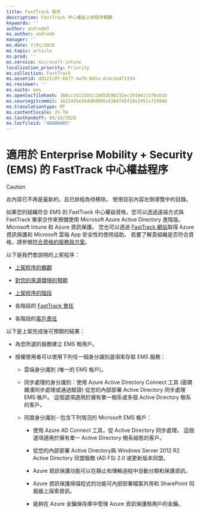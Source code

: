 ```yaml
---
title: FastTrack 程序
description: FastTrack 中心權益上架程序概觀
keywords: ''
author: andredm7
ms.author: andredm
manager: ''
ms.date: 7/01/2020
ms.topic: article
ms.prod: ''
ms.service: microsoft-intune
localization_priority: Priority
ms.collection: FastTrack
ms.assetid: dd221c87-6bf7-4af8-845a-dc4c3a4f2334
ms.reviewer: ''
ms.suite: ems
ms.openlocfilehash: 380ccc613301c1b85d59b232ec10194111f6c63b
ms.sourcegitcommit: 1b2242be54dd0d000c6384f45f18e1951c31998b
ms.translationtype: MT
ms.contentlocale: zh-TW
ms.lasthandoff: 08/18/2020
ms.locfileid: "46800485"
---
```

# <a name="fasttrack-center-benefit-process-for-enterprise-mobility--security-ems"></a>適用於 Enterprise Mobility + Security (EMS) 的 FastTrack 中心權益程序

> [!CAUTION]
> 此內容已不再是最新的，且已排程為待移除。 使用目前內容左側導覽中的目錄。

如果您的組織符合 EMS 的 FastTrack 中心權益資格，您可以透過遠端方式與 FastTrack 專家合作來預備使用 Microsoft Azure Active Directory 進階版、Microsoft Intune 和 Azure 資訊保護。 您也可以透過 [FastTrack 網站](https://www.microsoft.com/fasttrack/microsoft-365/ems)取得 Azure 資訊保護和 Microsoft 雲端 App 安全性的使用協助。 若要了解貴組織是否符合資格，請參閱[符合資格的服務與方案](M365-eligible-services-and-plans.md)。


以下是我們會說明的上架程序：

-   [上架程序的概觀](EMS-fasttrack-benefit-overview.md)

-   [對您的來源環境的預期](EMS-source-environment-expectations.md)

-   [上架程序的階段](EMS-onboarding-phases.md)

-   各階段的 [FastTrack 責任](EMS-fasttrack-responsibilities.md)

-   各階段的[客戶責任](EMS-your-responsibilities.md)

以下是上架完成後可預期的結果：

-   為您所選的服務建立 EMS 租用戶。

-   授權使用者可以使用下列任一個身分識別選項來存取 EMS 服務：

    -   雲端身分識別 (唯一的 EMS 帳戶)。

    -   同步處理的身分識別：使用 Azure Active Directory Connect 工具 (密碼雜湊同步處理或通過驗證) 從您的內部部署 Active Directory 同步處理 EMS 帳戶。 這個選項適用於擁有單一樹系或多個 Active Directory 樹系的客戶。

    -   同盟身分識別--包含下列情況的 Microsoft EMS 帳戶：

        -   使用 Azure AD Connect 工具，從 Active Directory 同步處理。 這個選項適用於擁有單一 Active Directory 樹系組態的客戶。

        -   從您的內部部署 Active Directory與 Windows Server 2012 R2 Active Directory 同盟服務 (AD FS) 2.0 或更新版本同盟。

        -   Azure 資訊保護功能可以在靜止和傳輸過程中自動分類和保護資訊。 

        -   Azure 資訊保護掃描程式的功能可內部部署檔案共用和 SharePoint 伺服器上探索資訊。 

        -   能夠在 Azure 金鑰保存庫中管理 Azure 資訊保護租用戶的金鑰。 

